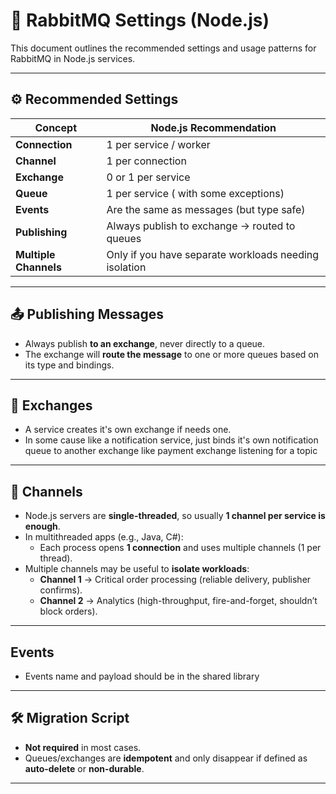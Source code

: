 # 🐇 RabbitMQ Settings (Node.js)

This document outlines the recommended settings and usage patterns for RabbitMQ in Node.js services.

---

## ⚙️ Recommended Settings

| Concept               | Node.js Recommendation                                |
| --------------------- | ----------------------------------------------------- |
| **Connection**        | 1 per service / worker                                |
| **Channel**           | 1 per connection                                      |
| **Exchange**          | 0 or 1 per service                                    |
| **Queue**             | 1 per service ( with some exceptions)                 |
| **Events**            | Are the same as messages (but type safe)              |
| **Publishing**        | Always publish to exchange → routed to queues         |
| **Multiple Channels** | Only if you have separate workloads needing isolation |

---

## 📤 Publishing Messages

- Always publish **to an exchange**, never directly to a queue.
- The exchange will **route the message** to one or more queues based on its type and bindings.

---

## 📡 Exchanges

- A service creates it's own exchange if needs one.
- In some cause like a notification service, just binds it's own notification queue to another exchange like payment exchange listening for a topic

---

## 📡 Channels

- Node.js servers are **single-threaded**, so usually **1 channel per service is enough**.
- In multithreaded apps (e.g., Java, C#):
  - Each process opens **1 connection** and uses multiple channels (1 per thread).
- Multiple channels may be useful to **isolate workloads**:
  - **Channel 1** → Critical order processing (reliable delivery, publisher confirms).
  - **Channel 2** → Analytics (high-throughput, fire-and-forget, shouldn’t block orders).

---

## Events

- Events name and payload should be in the shared library

---

## 🛠️ Migration Script

- **Not required** in most cases.
- Queues/exchanges are **idempotent** and only disappear if defined as **auto-delete** or **non-durable**.

---
